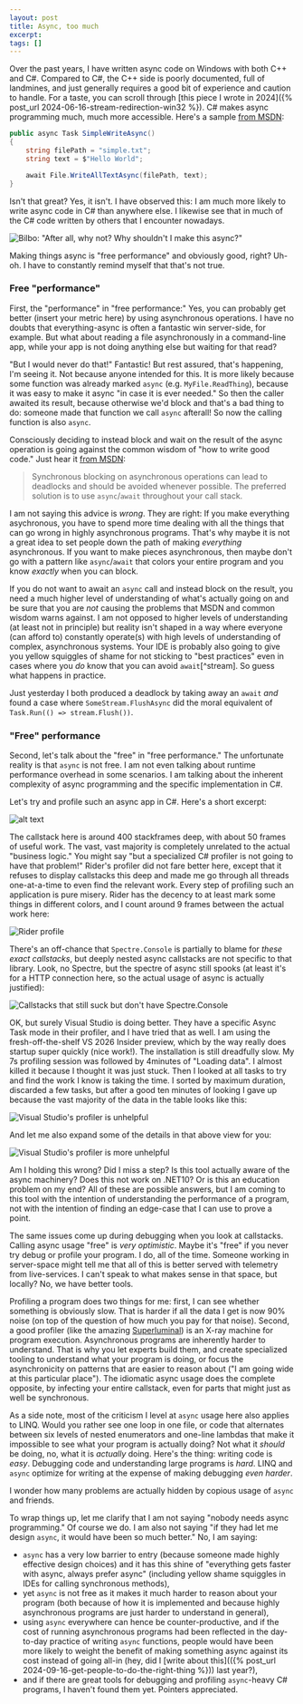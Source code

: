 ```yaml
---
layout: post
title: Async, too much
excerpt:
tags: []
---
```


Over the past years, I have written async code on Windows with both C++ and C#. Compared to C#, the C++ side is poorly documented, full of landmines, and just generally requires a good bit of experience and caution to handle. For a taste, you can scroll through [this piece I wrote in 2024]({% post_url 2024-06-16-stream-redirection-win32 %}). C# makes async programming much, much more accessible. Here's a sample [from MSDN](https://learn.microsoft.com/en-us/dotnet/csharp/asynchronous-programming/using-async-for-file-access):
```csharp
public async Task SimpleWriteAsync()
{
    string filePath = "simple.txt";
    string text = $"Hello World";

    await File.WriteAllTextAsync(filePath, text);
}
```

Isn't that great? Yes, it isn't. I have observed this: I am much more likely to write async code in C# than anywhere else. I likewise see that in much of the C# code written by others that I encounter nowadays.

![Bilbo: "After all, why not? Why shouldn't I make this async?"](../assets/img/2025-09-22-async-linq/bilbo.png)

Making things async is "free performance" and obviously good, right? Uh-oh. I have to constantly remind myself that that's not true.

### Free "performance"
First, the "performance" in "free performance:" Yes, you can probably get better (insert your metric here) by using asynchronous operations. I have no doubts that everything-async is often a fantastic win server-side, for example. But what about reading a file asynchronously in a command-line app, while your app is not doing anything else but waiting for that read?

"But I would never do that!" Fantastic! But rest assured, that's happening, I'm seeing it. Not because anyone intended for this. It is more likely because some function was already marked `async` (e.g. `MyFile.ReadThing`), because it was easy to make it async "in case it is ever needed." So then the caller awaited its result, because otherwise we'd block and that's a bad thing to do: someone made that function we call `async` afterall! So now the calling function is also `async`.

Consciously deciding to instead block and wait on the result of the async operation is going against the common wisdom of "how to write good code." Just hear it [from MSDN](https://learn.microsoft.com/en-us/dotnet/csharp/asynchronous-programming/async-scenarios#synchronous-access-to-asynchronous-operations):

> Synchronous blocking on asynchronous operations can lead to deadlocks and should be avoided whenever possible. The preferred solution is to use `async`/`await` throughout your call stack.

I am not saying this advice is *wrong*. They are right: If you make everything asychronous, you have to spend more time dealing with all the things that can go wrong in highly asynchronous programs. That's why maybe it is not a great idea to set people down the path of making *everything* asynchronous. If you want to make pieces asynchronous, then maybe don't go with a pattern like `async`/`await` that colors your entire program and you know *exactly* when you can block.

If you do not want to await an `async` call and instead block on the result, you need a much higher level of understanding of what's actually going on and be sure that you are _not_ causing the problems that MSDN and common wisdom warns against. I am not opposed to higher levels of understanding (at least not in principle) but reality isn't shaped in a way where everyone (can afford to) constantly operate(s) with high levels of understanding of complex, asynchronous systems. Your IDE is probably also going to give you yellow squiggles of shame for not sticking to "best practices" even in cases where you _do_ know that you can avoid `await`[^stream]. So guess what happens in practice.

Just yesterday I both produced a deadlock by taking away an `await` _and_ found a case where `SomeStream.FlushAsync` did the moral equivalent of `Task.Run(() => stream.Flush())`.

### "Free" performance
Second, let's talk about the "free" in "free performance." The unfortunate reality is that `async` is not free. I am not even talking about runtime performance overhead in some scenarios. I am talking about the inherent complexity of async programming and the specific implementation in C#.

Let's try and profile such an async app in C#. Here's a short excerpt:

![alt text](../assets/img/2025-09-22-async-linq/async-callstack.png)

The callstack here is around 400 stackframes deep, with about 50 frames of useful work. The vast, vast majority is completely unrelated to the actual "business logic." You might say "but a specialized C# profiler is not going to have that problem!" Rider's profiler did not fare better here, except that it refuses to display callstacks this deep and made me go through all threads one-at-a-time to even find the relevant work. Every step of profiling such an application is pure misery. Rider has the decency to at least mark some things in different colors, and I count around 9 frames between the actual work here:

![Rider profile](../assets/img/2025-09-22-async-linq/rider.png)

There's an off-chance that `Spectre.Console` is partially to blame for _these exact callstacks_, but deeply nested async callstacks are not specific to that library. Look, no Spectre, but the spectre of async still spooks (at least it's for a HTTP connection here, so the actual usage of async is actually justified):

![Callstacks that still suck but don't have Spectre.Console](../assets/img/2025-09-22-async-linq/no-spectre.png)

OK, but surely Visual Studio is doing better. They have a specific Async Task mode in their profiler, and I have tried that as well. I am using the fresh-off-the-shelf VS 2026 Insider preview, which by the way really does startup super quickly (nice work!). The installation is still dreadfully slow. My 7s profiling session was followed by 4minutes of "Loading data". I almost killed it because I thought it was just stuck. Then I looked at all tasks to try and find the work I know is taking the time. I sorted by maximum duration, discarded a few tasks, but after a good ten minutes of looking I gave up because the vast majority of the data in the table looks like this:

![Visual Studio's profiler is unhelpful](../assets/img/2025-09-22-async-linq/visual-studio.png)

And let me also expand some of the details in that above view for you:

![Visual Studio's profiler is more unhelpful](../assets/img/2025-09-22-async-linq/visual-studio-2.png)

Am I holding this wrong? Did I miss a step? Is this tool actually aware of the async machinery? Does this not work on .NET10? Or is this an education problem on my end? All of these are possible answers, but I am coming to this tool with the intention of understanding the performance of a program, not with the intention of finding an edge-case that I can use to prove a point.

The same issues come up during debugging when you look at callstacks. Calling async usage "free" is _very optimistic_. Maybe it's "free" if you never try debug or profile your program. I do, all of the time. Someone working in server-space might tell me that all of this is better served with telemetry from live-services. I can't speak to what makes sense in that space, but locally? No, we have better tools.

Profiling a program does two things for me: first, I can see whether something is obviously slow. That is harder if all the data I get is now 90% noise (on top of the question of how much you pay for that noise). Second, a good profiler (like the amazing [Superluminal](https://superluminal.eu/)) is an X-ray machine for program execution. Asynchronous programs are inherently harder to understand. That is why you let experts build them, and create specialized tooling to understand what your program is doing, or focus the asynchronicity on patterns that are easier to reason about ("I am going wide at this particular place"). The idiomatic async usage does the complete opposite, by infecting your entire callstack, even for parts that might just as well be synchronous.

As a side note, most of the criticism I level at `async` usage here also applies to LINQ. Would you rather see one loop in one file, or code that alternates between six levels of nested enumerators and one-line lambdas that make it impossible to see what your program is actually doing? Not what it *should* be doing, no, what it is *actually* doing. Here's the thing: writing code is _easy_. Debugging code and understanding large programs is _hard_. LINQ and `async` optimize for writing at the expense of making debugging *even harder*.

I wonder how many problems are actually hidden by copious usage of `async` and friends.

To wrap things up, let me clarify that I am not saying "nobody needs async programming." Of course we do. I am also not saying "if they had let me design `async`, it would have been so much better." No, I am saying:
 * `async` has a very low barrier to entry (because someone made highly effective design choices) and it has this shine of "everything gets faster with async, always prefer async" (including yellow shame squiggles in IDEs for calling synchronous methods),
 * yet `async` is not free as it makes it much harder to reason about your program (both because of how it is implemented and because highly asynchronous programs are just harder to understand in general),
 * using `async` everywhere can hence be counter-productive, and if the cost of running asynchronous programs had been reflected in the day-to-day practice of writing `async` functions, people would have been more likely to weight the benefit of making something async against its cost instead of going all-in (hey, did I [write about this](({% post_url 2024-09-16-get-people-to-do-the-right-thing %})) last year?),
 * and if there are great tools for debugging and profiling `async`-heavy C# programs, I haven't found them yet. Pointers appreciated.